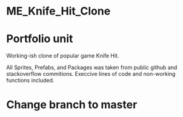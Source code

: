 # ME_Knife_Hit_Clone
# Portfolio unit
Working-ish clone of popular game Knife Hit.

All Sprites, Prefabs, and Packages was taken from public github and stackoverflow commitions. Execcive lines of code and non-working functions included.

# Change branch to master
